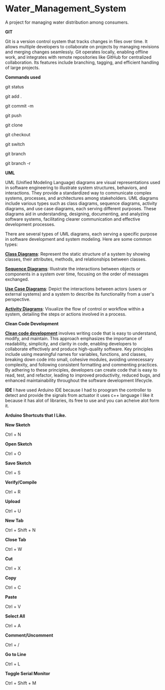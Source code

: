# Water_Management_System
A project for managing water distribution among consumers.

**GIT**

Git is a version control system that tracks changes in files over time. It allows multiple developers to collaborate on projects by managing revisions and merging changes seamlessly. Git operates locally, enabling offline work, and integrates with remote repositories like GitHub for centralized collaboration. Its features include branching, tagging, and efficient handling of large projects.

**Commands used** 

git status

git add .

git commit -m

git push

git clone

git checkout

git switch

git branch

git branch -r

**UML**

UML (Unified Modeling Language) diagrams are visual representations used in software engineering to illustrate system structures, behaviors, and interactions. They provide a standardized way to communicate complex systems, processes, and architectures among stakeholders. UML diagrams include various types such as class diagrams, sequence diagrams, activity diagrams, and use case diagrams, each serving different purposes. These diagrams aid in understanding, designing, documenting, and analyzing software systems, facilitating clearer communication and effective development processes.

There are several types of UML diagrams, each serving a specific purpose in software development and system modeling. Here are some common types:

**[Class Diagrams](https://github.com/Aribah97/Water_Management_System/blob/main/UML_Diagrams/UML_Class_Diagram.pdf)**: Represent the static structure of a system by showing classes, their attributes, methods, and relationships between classes.

**[Sequence Diagrams](https://github.com/Aribah97/Water_Management_System/blob/main/UML_Diagrams/UML_Sequence_Diagram.pdf)**: Illustrate the interactions between objects or components in a system over time, focusing on the order of messages exchanged.

**[Use Case Diagrams](https://github.com/Aribah97/Water_Management_System/blob/main/UML_Diagrams/UML_Use_Case_Diagram.pdf)**: Depict the interactions between actors (users or external systems) and a system to describe its functionality from a user's perspective.

**[Activity Diagrams](https://github.com/Aribah97/Water_Management_System/blob/main/UML_Diagrams/UML_Activity_Diagram.pdf)**: Visualize the flow of control or workflow within a system, detailing the steps or actions involved in a process.

**Clean Code Development**

**[Clean code development](https://github.com/Aribah97/Water_Management_System/blob/main/Clean%20Code%20Development.pdf)** involves writing code that is easy to understand, modify, and maintain. This approach emphasizes the importance of readability, simplicity, and clarity in code, enabling developers to collaborate effectively and produce high-quality software. Key principles include using meaningful names for variables, functions, and classes, breaking down code into small, cohesive modules, avoiding unnecessary complexity, and following consistent formatting and commenting practices. By adhering to these principles, developers can create code that is easy to read, test, and refactor, leading to improved productivity, reduced bugs, and enhanced maintainability throughout the software development lifecycle.

**IDE**
I have used Arduino IDE because I had to proogram the controller to detect and provide the signals from actuator it uses c++ language I like it because it has alot of libraries, its free to use and you can acheive alot form it.

**Arduino Shortcuts that I Like.**

**New Sketch**
 
 Ctrl + N
 
**Open Sketch**

 Ctrl + O

**Save Sketch**
 
 Ctrl + S

**Verify/Compile**

 Ctrl + R

**Upload**

Ctrl + U

**New Tab**

Ctrl + Shift + N

**Close Tab**

Ctrl + W

**Cut**

Ctrl + X

**Copy**

Ctrl + C

**Paste**

Ctrl + V

**Select All**

Ctrl + A

**Comment/Uncomment**

Ctrl + /

**Go to Line**

Ctrl + L

**Toggle Serial Monitor**

Ctrl + Shift + M









